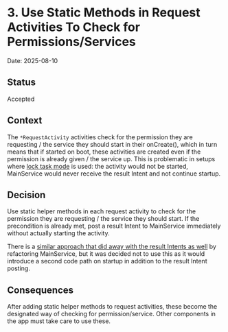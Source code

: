 # 3. Use Static Methods in Request Activities To Check for Permissions/Services

Date: 2025-08-10

## Status

Accepted

## Context

The `*RequestActivity` activities check for the permission they are requesting / the service they
should start in their onCreate(), which in turn means that if started on boot, these activities are
created even if the permission is already given / the service up. This is problematic in setups where
[lock task mode](https://developer.android.com/work/dpc/dedicated-devices/lock-task-mode) is used:
the activity would not be started, MainService would never receive the result Intent and not continue
startup.

## Decision

Use static helper methods in each request activity to check for the permission they are requesting /
the service they should start. If the precondition is already met, post a result Intent to
MainService immediately without actually starting the activity.

There is a [similar approach that did away with the result Intents as well](https://github.com/bk138/droidVNC-NG/pull/243)
by refactoring MainService, but it was decided not to use this as it would introduce a second code
path on startup in addition to the result Intent posting.

## Consequences

After adding static helper methods to request activities, these become the designated way of
checking for permission/service. Other components in the app must take care to use these.
